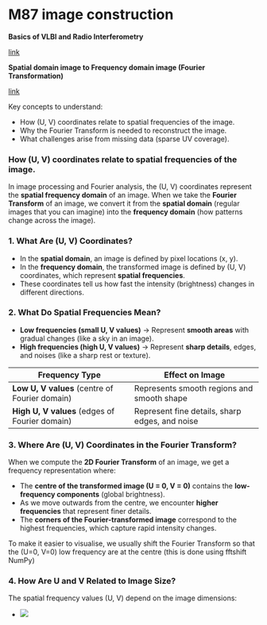 # M87 image construction

**Basics of VLBI and Radio Interferometry**

[link](https://eventhorizontelescope.org/science)

**Spatial domain image to Frequency domain image (Fourier Transformation)**

[link](https://matlabhelper.com/blog/matlab/how-to-convert-images-from-spatial-domain-to-frequency-domain/)

Key concepts to understand:
* How (U, V) coordinates relate to spatial frequencies of the image.
* Why the Fourier Transform is needed to reconstruct the image.
* What challenges arise from missing data (sparse UV coverage).

### How (U, V) coordinates relate to spatial frequencies of the image.
In image processing and Fourier analysis, the (U, V) coordinates represent the **spatial frequency domain** of an image. When we take the **Fourier Transform** of an image, we convert it from the **spatial domain** (regular images that you can imagine) into the **frequency domain** (how patterns change across the image).

### 1. What Are (U, V) Coordinates?
* In the **spatial domain**, an image is defined by pixel locations (x, y).
* In the **frequency domain**, the transformed image is defined by (U, V) coordinates, which represent **spatial frequencies**.
* These coordinates tell us how fast the intensity (brightness) changes in different directions.

### 2. What Do Spatial Frequencies Mean?
* **Low frequencies (small U, V values)** -> Represent **smooth areas** with gradual changes (like a sky in an image).
* **High frequencies (high U, V values)** -> Represent **sharp details**, edges, and noises (like a sharp rest or texture). 

| Frequency Type | Effect on Image |
|---|---|
| **Low U, V values** (centre of Fourier domain) | Represents smooth regions and smooth shape |
| **High U, V values** (edges of Fourier domain) | Represent fine details, sharp edges, and noise |


### 3. Where Are (U, V) Coordinates in the Fourier Transform?
When we compute the **2D Fourier Transform** of an image, we get a frequency representation where:

* The **centre of the transformed image (U = 0, V = 0)** contains the **low-frequency components** (global brightness).
* As we move outwards from the centre, we encounter **higher frequencies** that represent finer details.
* The **corners of the Fourier-transformed image** correspond to the highest frequencies, which capture rapid intensity changes.

To make it easier to visualise, we usually shift the Fourier Transform so that the (U=0, V=0) low frequency are at the centre (this is done using fftshift NumPy)

### 4. How Are U and V Related to Image Size?
The spatial frequency values (U, V) depend on the image dimensions:

- <img src="https://latex.codecogs.com/gif.latex?PU=\frac{k_{x}}{W}" /> 
